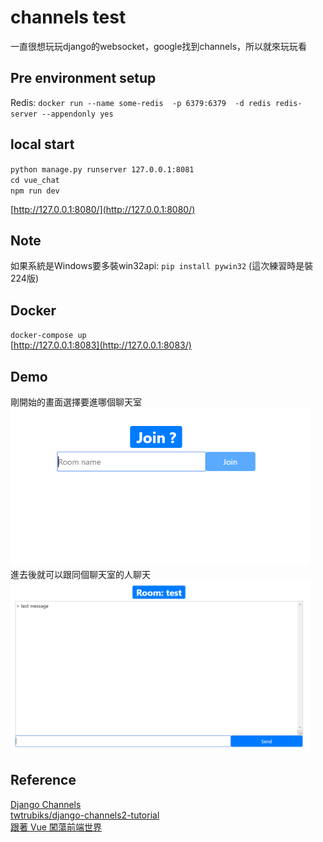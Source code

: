 # channels test

一直很想玩玩django的websocket，google找到channels，所以就來玩玩看

## Pre environment setup

Redis: `docker run --name some-redis  -p 6379:6379  -d redis redis-server --appendonly yes`


## local start
`python manage.py runserver 127.0.0.1:8081`  
`cd vue_chat`  
`npm run dev`  

[http://127.0.0.1:8080/](http://127.0.0.1:8080/)  

## Note
如果系統是Windows要多裝win32api: `pip install pywin32` (這次練習時是裝224版)

## Docker
`docker-compose up`  
[http://127.0.0.1:8083](http://127.0.0.1:8083/)  

## Demo
剛開始的畫面選擇要進哪個聊天室  
<img src="image/home.png" width="480">  
進去後就可以跟同個聊天室的人聊天  
<img src="image/room.png" width="480">  


## Reference
[Django Channels](https://channels.readthedocs.io/en/latest/)  
[twtrubiks/django-channels2-tutorial](https://github.com/twtrubiks/django-channels2-tutorial)  
[跟著 Vue 闖蕩前端世界](https://dotblogs.com.tw/wasichris/2017/03/01/172049)  
